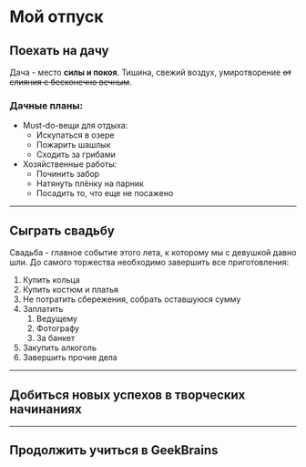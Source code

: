 # Мой отпуск 

## Поехать на дачу

Дача - место **силы и покоя**. Тишина, свежий воздух, умиротворение ~~от слияния с бесконечно вечным~~.

### Дачные планы:
* Must-do-вещи для отдыха:
    * Искупаться в озере
    * Пожарить шашлык
    * Сходить за грибами
* Хозяйственные работы:
    * Починить забор
    * Натянуть плёнку на парник
    * Посадить то, что еще не посажено
---

## Сыграть свадьбу

Свадьба - главное событие этого лета, к которому мы с девушкой давно шли.
До самого торжества необходимо завершить все приготовления: 
1. Купить кольца
2. Купить костюм и платья
3. Не потратить сбережения, собрать оставшуюся сумму
4. Заплатить
    1. Ведущему
    2. Фотографу
    3. За банкет
5. Закупить алкоголь
6. Завершить прочие дела
---

## Добиться новых успехов в творческих начинаниях

---

## Продолжить учиться в GeekBrains